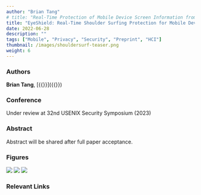 ```yaml
---
author: "Brian Tang"
# title: "Real-Time Protection of Mobile Device Screen Information from Shoulder Surfing"
title: "EyeShield: Real-Time Shoulder Surfing Protection for Mobile Devices"
date: 2022-06-28
description: ""
tags: ["Mobile", "Privacy", "Security", "Preprint", "HCI"]
thumbnail: /images/shouldersurf-teaser.png
weight: 6
---
```


### Authors

**Brian Tang**, [{{<param shin>}}]({{<param shinURL>}})

### Conference

Under review at 32nd USENIX Security Symposium (2023)

### Abstract

Abstract will be shared after full paper acceptance.
<!-- People use mobile devices ubiquitously for computing, communication, storage, web browsing, and more. As a result, the information accessed and stored within mobile devices, such as financial and health information, text messages, and emails, can often be sensitive. Despite this, people frequently use their mobile devices in public areas, becoming susceptible to a simple yet effective attack – shoulder surfing. Shoulder surfing occurs when a person near a mobile user peeks at the user’s mobile device, potentially acquiring passcodes, PINs, browsing behavior, or other personal information. We propose a novel solution, called EYE-SHIELD, to prevent shoulder surfers from accessing/stealing sensitive on-screen information. EYE-SHIELD is designed to protect all types of on-screen information in real time, without any serious impediment to users’ interactions with their mobile devices. In particular, EYE-SHIELD generates images that appear readable and interpretable at close distances, but appear blurry or pixelated at farther distances and wider angles. It is capable of protecting on-screen information from shoulder surfers, operating in real time, and being minimally intrusive to the intended users. EYE-SHIELD protects images and text from shoulder surfers by reducing recognition rates to 25.00% and 18.78%. Our implementations of EYE-SHIELD achieved high frame rates for 1440 × 3088 screen resolutions (24 FPS for Android and 43 FPS for iOS). EYE-SHIELD also incurs acceptably low memory usage, CPU utilization, and energy overhead. Finally, our MTurk and in-person user studies indicate that EYE-SHIELD protects on-screen information at an acceptable cost for privacy-conscious users and is easy to use. -->

### Figures

![](/images/shouldersurf-camera.png)
![](/images/shouldersurf-performance.png)
![](/images/shouldersurf-prototype.png)

### Relevant Links

<!-- [https://osf.io/haxzb/?view_only=8629a44c79d74b71b603be3830f60583](https://osf.io/haxzb/?view_only=8629a44c79d74b71b603be3830f60583) -->
